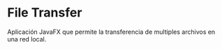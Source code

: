 # File Transfer

Aplicación JavaFX que permite la transferencia de multiples archivos en una red local.
